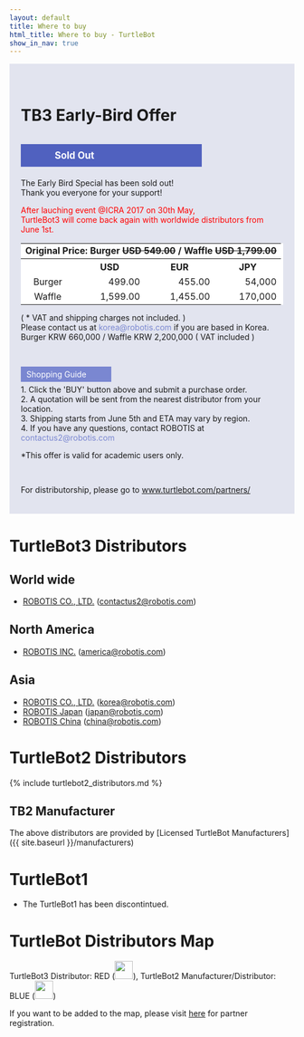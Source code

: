 ```yaml
---
layout: default
title: Where to buy
html_title: Where to buy - TurtleBot
show_in_nav: true
---
```

<!-- Early Bird Event Area -->
<style>
.event_box { background-color:#e2e4ef; padding:20px; margin-bottom:40px; }
.btn_box { width: 200px; padding:10px 60px; background-color:#5061bf; color:#ffffff; font-weight:bold; font-size:1.2em; border:0px; margin-bottom:20px;  }
.early-bird  {background-color:#ffffff; margin-bottom: 0px; }
.early-bird th {text-align:center; }
.early-bird td {text-align:right; }
.early-bird .td_l {text-align:left; }
.early-bird .td_c {text-align:center; }
</style>

<div class="event_box">

<h1 id="tb3-distributors"  style="padding:15px 0;">TB3 Early-Bird Offer</h1>

<div class="btn_box">Sold Out</div>

<p>The Early Bird Special has been sold out!<br />Thank you everyone for your support!</p>
<p style='color:#ff0000;'>After lauching event @ICRA 2017 on 30th May,<br />TurtleBot3 will come back again with worldwide distributors from June 1st. </p>


<table class="table table-bordered early-bird">
<tr>
<td colspan="4" class="td_l"><b>Original Price: Burger <span style="text-decoration: line-through;">USD 549.00</span> / Waffle <span style="text-decoration: line-through;">USD 1,799.00</span> </b></td>
</tr>
<tr>
<th></th>
<th>USD</th>
<th>EUR</th>
<th>JPY</th>
</tr>
<tr>
<td class="td_c">Burger</td>
<td>499.00</td>
<td>455.00</td>
<td>54,000</td>
</tr>
<tr>
<td class="td_c">Waffle</td>
<td>1,599.00</td>
<td>1,455.00</td>
<td>170,000</td>
</tr>
</table>

<p style="padding-bottom: 30px;">( * VAT and shipping charges not included. )<br />
Please contact us at <span style="color:#7a87d1;">korea@robotis.com</span> if you are based in Korea.<br />
Burger KRW 660,000 / Waffle KRW 2,200,000 ( VAT included )</p>

<p style="line-height:1.6em;">
<div style="background-color:#7a87d1; padding:5px 10px; color:#ffffff;width:140px; margin:5px 0; ">Shopping Guide</div>
1. Click the 'BUY' button above and submit a purchase order. <br />
2. A quotation will be sent from the nearest distributor from your location. <br />
3. Shipping starts from June 5th and ETA may vary by region. <br />
4. If you have any questions, contact ROBOTIS at <span style="color:#7a87d1;">contactus2@robotis.com </span><br />
<p style="padding-bottom: 30px;">*This offer is valid for academic users only.</p>
For distributorship, please go to <a href="http://www.turtlebot.com/partners/" target="_blank">www.turtlebot.com/partners/</a>
</p>

</div>
<!-- //Early Bird Event Area -->

# TurtleBot3 Distributors

## World wide
- <a href="http://en.robotis.com/">ROBOTIS CO., LTD.</a> (contactus2@robotis.com) 

## North America
- <a href="http://robotis.us/">ROBOTIS INC.</a> (america@robotis.com)

## Asia
- <a href="http://www.robotis.com/">ROBOTIS CO., LTD.</a> (korea@robotis.com)
- <a href="http://jp.robotis.com/">ROBOTIS Japan</a> (japan@robotis.com)
- <a href="http://cn.robotis.com/">ROBOTIS China</a> (china@robotis.com) 

# TurtleBot2 Distributors

{% include turtlebot2_distributors.md %}

## TB2 Manufacturer

The above distributors are provided by [Licensed TurtleBot Manufacturers]({{ site.baseurl }}/manufacturers)

# TurtleBot1

- The TurtleBot1 has been discontintued.

# TurtleBot Distributors Map

TurtleBot3 Distributor: RED (<img id="pin red" src="{{ site.baseurl }}/assets/images/pin_r.png" alt="" height="32px" />), TurtleBot2 Manufacturer/Distributor: BLUE (<img id="pin blue" src="{{ site.baseurl }}/assets/images/pin_b.png" alt="" height="32px" />)

If you want to be added to the map, please visit <a href="{{ site.baseurl }}/partners">here</a> for partner registration.

<script type="text/javascript" src="https://embed.github.com/view/geojson/turtlebot/map/master/Distributors.geojson"></script>
